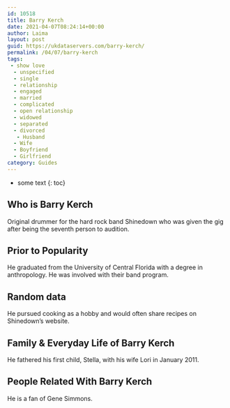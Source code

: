 ```yaml
---
id: 10518
title: Barry Kerch
date: 2021-04-07T08:24:14+00:00
author: Laima
layout: post
guid: https://ukdataservers.com/barry-kerch/
permalink: /04/07/barry-kerch
tags:
 - show love
  - unspecified
  - single
  - relationship
  - engaged
  - married
  - complicated
  - open relationship
  - widowed
  - separated
  - divorced
   - Husband
  - Wife
  - Boyfriend
  - Girlfriend
category: Guides
---
```


* some text
{: toc}


## Who is Barry Kerch
                  
                  
                  
Original drummer for the hard rock band Shinedown who was given the gig after being the seventh person to audition.
                  
              
            
              
            
                
                
                
## Prior to Popularity
                  
                  
                  
He graduated from the University of Central Florida with a degree in anthropology. He was involved with their band program.
                  
              
            
              
            
                
                
                
## Random data
                  
                  
                  
He pursued cooking as a hobby and would often share recipes on Shinedown&#8217;s website.
                  
              
            
              
            
                
                
                
## Family & Everyday Life of Barry Kerch
                  
                  
                  
He fathered his first child, Stella, with his wife Lori in January 2011.
                  
              
            
              
            
                
                
                
## People Related With Barry Kerch
                  
                  
                  
He is a fan of Gene Simmons.
                  
              
            
              
            
                
              
            
              
              
            
            
              
            
          
          
          